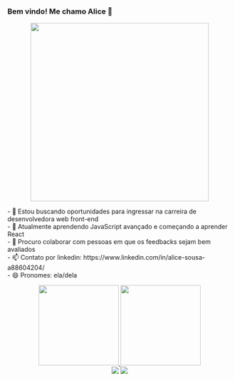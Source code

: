 ### Bem vindo! Me chamo Alice 👋
<div align="center">
 <a href="https://www.criarbanner.com.br" title="criar banner" target="_blank"><img align="center" src="https://www.criarbanner.com.br/criargifs/a/e104054635e1f782c196d2766d2d682d.gif" width="400" height="400" border="0" /></a><br /><a href="https://www.criarbanner.com.br/logotipo/" title="criar logotipo" target="_blank"></a>
</div>
 <div>
  </p  text-align="center">
 - 🔭 Estou buscando oportunidades para ingressar na carreira de desenvolvedora web front-end <br>
  - 🌱 Atualmente aprendendo JavaScript avançado e começando a aprender React <br>
- 👯 Procuro colaborar com pessoas em que os feedbacks sejam bem avaliados <br>
- 📫 Contato por linkedin: https://www.linkedin.com/in/alice-sousa-a88604204/ <br>
- 😄 Pronomes: ela/dela
</p> 
<div>


<div align="center">
  <a href="https://github.com/Alicesinha">
   <img height="180em" src="https://github-readme-stats.vercel.app/api?username=Alicesinha&show_icons=true&theme=dracula&include_all_commits=true&count_private=true"/>
  <img height="180em" src="https://github-readme-stats.vercel.app/api/top-langs/?username=Alicesinha&layout=compact&langs_count=7&theme=dark"/>
  </div>
 <div align="center" >
   <a href = "mailto:alicesinhasousa7@gmail.com"><img src="https://img.shields.io/badge/-Gmail-%23333?style=for-the-badge&logo=gmail&logoColor=white" target="_blank"></a>
  <a href="https://www.linkedin.com/in/rafaella-ballerini-45875016a" target="_blank"><img src="https://img.shields.io/badge/-LinkedIn-%230077B5?style=for-the-badge&logo=linkedin&logoColor=white" target="_blank"></a> 
  </div>

  
  
